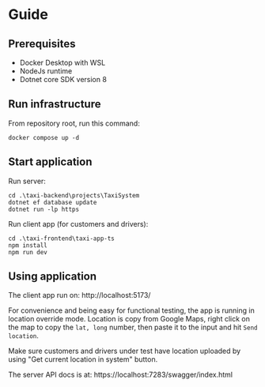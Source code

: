 # Guide

## Prerequisites

- Docker Desktop with WSL
- NodeJs runtime
- Dotnet core SDK version 8

## Run infrastructure

From repository root, run this command:

```
docker compose up -d
```

## Start application

Run server:

```
cd .\taxi-backend\projects\TaxiSystem
dotnet ef database update
dotnet run -lp https
```

Run client app (for customers and drivers):

```
cd .\taxi-frontend\taxi-app-ts
npm install
npm run dev
```

## Using application

The client app run on: http://localhost:5173/

For convenience and being easy for functional testing, the app is running in location override mode. Location is copy from Google Maps, right click on the map to copy the `lat, long` number, then paste it to the input and hit `Send location`.

Make sure customers and drivers under test have location uploaded by using "Get current location in system" button.

The server API docs is at: https://localhost:7283/swagger/index.html
